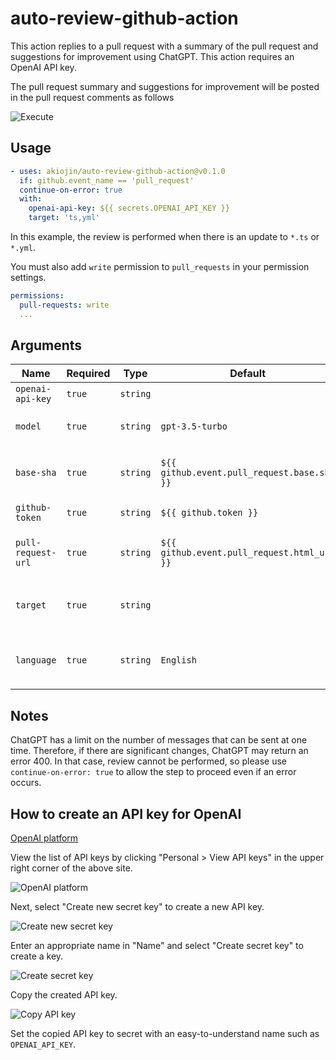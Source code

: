 # auto-review-github-action

This action replies to a pull request with a summary of the pull request and suggestions for improvement using ChatGPT.
This action requires an OpenAI API key.

The pull request summary and suggestions for improvement will be posted in the pull request comments as follows

![Execute](ss5.png)

## Usage

```yml
- uses: akiojin/auto-review-github-action@v0.1.0
  if: github.event_name == 'pull_request'
  continue-on-error: true
  with:
    openai-api-key: ${{ secrets.OPENAI_API_KEY }}
    target: 'ts,yml'
```

In this example, the review is performed when there is an update to `*.ts` or `*.yml`.

You must also add `write` permission to `pull_requests` in your permission settings.

```yml
permissions:
  pull-requests: write
  ...
```

## Arguments

| Name               | Required | Type     | Default                                     | Description                                                                                                                        |
| ------------------ | -------- | -------- | ------------------------------------------- | ---------------------------------------------------------------------------------------------------------------------------------- |
| `openai-api-key`   | `true`   | `string` |                                             | Specify the API key for OpenAI.                                                                                                    |
| `model`            | `true`   | `string` | `gpt-3.5-turbo`                             | Specifies the ChatGPT model to be used. One of the following: `gpt-4`, `gpt-3.5`, `gpt-3.5-turbo`                                  |
| `base-sha`         | `true`   | `string` | `${{ github.event.pull_request.base.sha }}` | Specifies the SHA of the base commit. By default, `${{ github.event.pull_request.base.sha }}` is specified.                        |
| `github-token`     | `true`   | `string` | `${{ github.token }}`                       | Specify a GitHub token. By default, `${{ github.token }}` is specified.                                                            |
| `pull-request-url` | `true`   | `string` | `${{ github.event.pull_request.html_url }}` | Specify the URL of the pull request. By default, `${{ github.event.pull_request.html_url }}` is specified.                         |
| `target`           | `true`   | `string` |                                             | Specify the extension of the file to be reviewed. If there are multiple files, specify them separated by commas. ex) `'md,txt,ts'` |
| `language`         | `true`   | `string` | `English`                                   | Specify the language in which the comments will be written. This value should be specified in plain language. ex) 日本語              |

## Notes

ChatGPT has a limit on the number of messages that can be sent at one time.
Therefore, if there are significant changes, ChatGPT may return an error 400.
In that case, review cannot be performed, so please use `continue-on-error: true` to allow the step to proceed even if an error occurs.

## How to create an API key for OpenAI

[OpenAI platform](https://platform.openai.com/)

View the list of API keys by clicking "Personal > View API keys" in the upper right corner of the above site.

![OpenAI platform](ss1.png)

Next, select "Create new secret key" to create a new API key.

![Create new secret key](ss2.png)

Enter an appropriate name in "Name" and select "Create secret key" to create a key.

![Create secret key](ss3.png)

Copy the created API key.

![Copy API key](ss4.png)

Set the copied API key to secret with an easy-to-understand name such as `OPENAI_API_KEY`.
